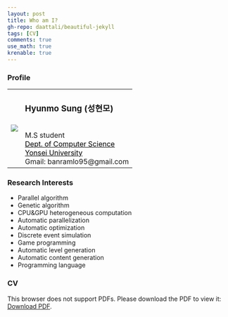 ```yaml
---
layout: post
title: Who am I?
gh-repo: daattali/beautiful-jekyll
tags: [CV]
comments: true
use_math: true
krenable: true
---
```

### Profile
<table style="border:hidden">
    <tr>
        <td>
            <img src="https://banramlo.github.io/assets/post/1995-08-29-WhoAmI/HyunmoSung.jpg">
        </td>
        <td>
            <h3> Hyunmo Sung (성현모)</h3><br>
            M.S student<br>
            <a style="color:black" href="https://cs.yonsei.ac.kr/cs/index.do"><U>Dept. of Computer Science</U></a><br>
            <a style="color:black" href="https://www.yonsei.ac.kr/sc/index.jsp"><U>Yonsei University</U></a><br>
            Gmail: banramlo95@gmail.com
        </td>
    </tr>
</table>

### Research Interests
- Parallel algorithm
- Genetic algorithm
- CPU&GPU heterogeneous computation
- Automatic parallelization
- Automatic optimization
- Discrete event simulation
- Game programming
- Automatic level generation
- Automatic content generation
- Programming language

### CV
<object data="https://banramlo.github.io/assets/pdf/CV.pdf" type="application/pdf" width="100%" height="930">
<p>This browser does not support PDFs. Please download the PDF to view it: 
<a href="https://banramlo.github.io/assets/pdf/CV.pdf">Download PDF</a>.</p>
</object>